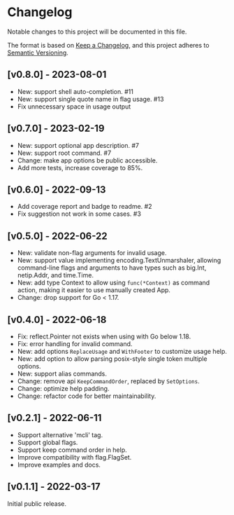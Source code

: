 # Changelog

Notable changes to this project will be documented in this file.

The format is based on [Keep a Changelog](https://keepachangelog.com/en/1.0.0/),
and this project adheres to [Semantic Versioning](https://semver.org/spec/v2.0.0.html).

## [v0.8.0] - 2023-08-01

- New: support shell auto-completion. #11
- New: support single quote name in flag usage. #13
- Fix unnecessary space in usage output

## [v0.7.0] - 2023-02-19

- New: support optional app description. #7
- New: support root command. #7
- Change: make app options be public accessible.
- Add more tests, increase coverage to 85%.

## [v0.6.0] - 2022-09-13

- Add coverage report and badge to readme. #2
- Fix suggestion not work in some cases. #3

## [v0.5.0] - 2022-06-22

- New: validate non-flag arguments for invalid usage.
- New: support value implementing encoding.TextUnmarshaler,
  allowing command-line flags and arguments to have types such as big.Int,
  netip.Addr, and time.Time.
- New: add type Context to allow using `func(*Context)` as command action,
  making it easier to use manually created App.
- Change: drop support for Go < 1.17.

## [v0.4.0] - 2022-06-18

- Fix: reflect.Pointer not exists when using with Go below 1.18.
- Fix: error handling for invalid command.
- New: add options `ReplaceUsage` and `WithFooter` to customize usage help.
- New: add option to allow parsing posix-style single token multiple options.
- New: support alias commands.
- Change: remove api `KeepCommandOrder`, replaced by `SetOptions`.
- Change: optimize help padding.
- Change: refactor code for better maintainability.

## [v0.2.1] - 2022-06-11

- Support alternative 'mcli' tag.
- Support global flags.
- Support keep command order in help.
- Improve compatibility with flag.FlagSet.
- Improve examples and docs.

## [v0.1.1] - 2022-03-17

Initial public release.
